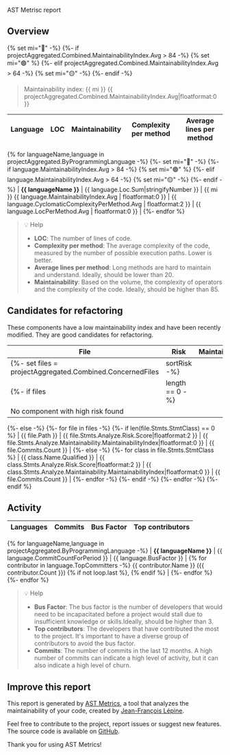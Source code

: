 AST Metrisc report

## Overview

{% set mi="🔴" -%}
{%- if projectAggregated.Combined.MaintainabilityIndex.Avg > 84 -%}
    {% set mi="🟢" %}
{%- elif projectAggregated.Combined.MaintainabilityIndex.Avg > 64 -%}
    {% set mi="🟡" -%}
{%- endif -%}

> Maintainability index: {{ mi }} {{ projectAggregated.Combined.MaintainabilityIndex.Avg|floatformat:0 }}

| Language | LOC | Maintainability | Complexity per method | Average lines per method |
| --- | --- | --- | --- | --- |
{% for languageName,language in projectAggregated.ByProgrammingLanguage -%}
{%- set mi="🔴" -%}
{%- if language.MaintainabilityIndex.Avg > 84 -%}
    {% set mi="🟢" %}
{%- elif language.MaintainabilityIndex.Avg > 64 -%}
    {% set mi="🟡" -%}
{%- endif -%}
| **{{ languageName }}** | {{ language.Loc.Sum|stringifyNumber }} | {{ mi }} {{ language.MaintainabilityIndex.Avg | floatformat:0 }} | {{ language.CyclomaticComplexityPerMethod.Avg | floatformat:2 }} | {{ language.LocPerMethod.Avg | floatformat:0 }} |
{%- endfor %}

> 💡 Help
>
> - **LOC**: The number of lines of code.
> - **Complexity per method**: The average complexity of the code, measured by the number of possible execution paths. Lower is better.
> - **Average lines per method**: Long methods are hard to maintain and understand. Ideally, should be lower than 20.
> - **Maintainability**: Based on the volume, the complexity of operators and the complexity of the code. Ideally, should be higher than 85.

## Candidates for refactoring

These components have a low maintainability index and have been recently modified. They are good candidates for refactoring.

| File | Risk | Maintainability | Commits |
| --- | --- | --- | --- |
{%- set files = projectAggregated.Combined.ConcernedFiles|sortRisk -%}
{%- if files|length == 0 -%}
| No component with high risk found |
{%- else -%}
    {%- for file in files -%}
        {%- if len(file.Stmts.StmtClass) == 0 %}
| {{ file.Path }} | {{ file.Stmts.Analyze.Risk.Score|floatformat:2 }} | {{ file.Stmts.Analyze.Maintainability.MaintainabilityIndex|floatformat:0 }} | {{ file.Commits.Count }} |
        {%- else -%}
            {%- for class in file.Stmts.StmtClass %}
| {{ class.Name.Qualified }} | {{ class.Stmts.Analyze.Risk.Score|floatformat:2 }} | {{ class.Stmts.Analyze.Maintainability.MaintainabilityIndex|floatformat:0 }} | {{ file.Commits.Count }} |
            {%- endfor -%}
        {%- endif -%}
    {%- endfor -%}
{%- endif %}

## Activity

| Languages |Commits | Bus Factor | Top contributors |
| --- | --- | --- | --- |
{% for languageName,language in projectAggregated.ByProgrammingLanguage -%}
| **{{ languageName }}** | {{ language.CommitCountForPeriod }} | {{ language.BusFactor }} | {% for contributor in language.TopCommitters -%}
{{ contributor.Name }} ({{ contributor.Count }}) {% if not loop.last %}, {% endif %} |
{%- endfor %}
{%- endfor %}

> 
> 💡 Help
>
> - **Bus Factor**: The bus factor is the number of developers that would need to be incapacitated before a project would stall due to insufficient knowledge or skills.Ideally, should be higher than 3.
> - **Top contributors**: The developers that have contributed the most to the project. It's important to have a diverse group of contributors to avoid the bus factor.
> - **Commits**: The number of commits in the last 12 months. A high number of commits can indicate a high level of activity, but it can also indicate a high level of churn.


## Improve this report

This report is generated by [AST Metrics](https://github.com/Halleck45/ast-metrics/), a tool that analyzes the maintainability of your code, created by [Jean-François Lépine](https://blog.lepine.pro/).

Feel free to contribute to the project, report issues or suggest new features. The source code is available on [GitHub](https://github.com/Halleck45/ast-metrics/).

Thank you for using AST Metrics! 
